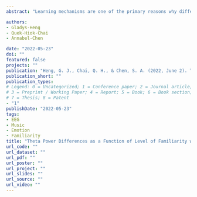 ```yaml
---
abstract: "Learning mechanisms are one of the primary reasons why different individuals have similar or different emotional responses to music. Existing studies largely examined mechanisms related to learning in terms of cultural familiarity or recognition. Few studies have conceptualized it in terms of an individual's level of familiarity with musical style which could be a better reflection of an individual's composite musical experiences. The current study thus aims to bridge this research gap by investigating the electrophysiological correlates of the effects of familiarity with musical style on musical emotions in the theta frequency band, which has been shown to be associated with processes involved in musical emotions, such as valence, attention and cognitive control."

authors:
- Gladys-Heng
- Quek-Hiok-Chai
- Annabel-Chen

date: "2022-05-23"
doi: ""
featured: false
projects: ""
publication: "Heng, G. J., Chai, Q. H., & Chen, S. A. (2022, June 2). Theta Power Differences as a Function of Level of Familiarity with a Musical Style [Poster Presentation]. 28th Organization of Human Brain Mapping Annual Meeting."
publication_short: ""
publication_types:
# Legend: 0 = Uncategorized; 1 = Conference paper; 2 = Journal article;
# 3 = Preprint / Working Paper; 4 = Report; 5 = Book; 6 = Book section;
# 7 = Thesis; 8 = Patent
- "1"
publishDate: "2022-05-23"
tags:
- EEG
- Music
- Emotion
- Familiarity
title: "Theta Power Differences as a Function of Level of Familiarity with a Musical Style"
url_code: ""
url_dataset: ""
url_pdf: ""
url_poster: ""
url_project: ""
url_slides: ""
url_source: ""
url_video: ""
---
```

